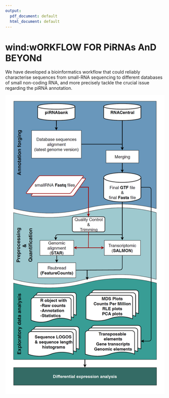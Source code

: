 ```yaml
---
output:
  pdf_document: default
  html_document: default
---
```

# wind:wORKFLOW FOR PiRNAs AnD BEYONd
We have developed a bioinformatics workflow that could reliably 
characterise sequences from small-RNA sequencing to different databases 
of small non-coding RNA, and more precisely tackle the crucial issue regarding the piRNA annotation.

  
  ![WIND_image](./Figure_workflow.jpg)